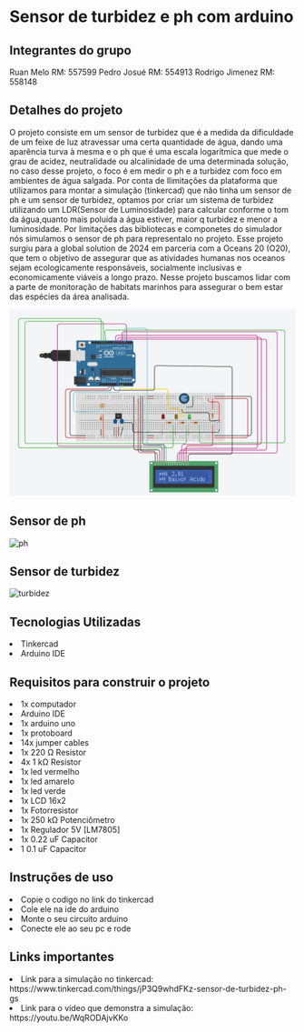 # Sensor de turbidez e ph com arduino
<h2>Integrantes do grupo</h2>
Ruan Melo RM: 557599
Pedro Josué RM: 554913
Rodrigo Jimenez RM: 558148

<h2>Detalhes do projeto</h2>
 O projeto consiste em um sensor de turbidez que é a medida da dificuldade de um feixe de luz atravessar uma certa quantidade de água, dando uma aparência turva à mesma e o ph que é uma escala logarítmica que mede o grau de acidez, neutralidade ou alcalinidade de uma determinada solução, no caso desse projeto, o foco é em medir o ph e a turbidez com foco em ambientes de água salgada.
 Por conta de llimitações da plataforma que utilizamos para montar a simulação (tinkercad) que não tinha um sensor de ph e um sensor de turbidez, optamos por criar um sistema de turbidez utilizando um LDR(Sensor de Luminosidade) para calcular conforme o tom da água,quanto mais poluída a água estiver, maior q turbidez e menor a luminosidade.
  Por limitações das bibliotecas e componetes do simulador nós simulamos o sensor de ph para representalo no projeto.
  Esse projeto surgiu para a global solution de 2024 em parceria com a Oceans 20 (O20), que tem o objetivo de assegurar que as atividades humanas nos oceanos sejam ecologicamente responsáveis, socialmente inclusivas e economicamente viáveis a longo prazo. Nesse projeto buscamos lidar com a parte de monitoração de habitats marinhos para assegurar o bem estar das espécies da área analisada.
  
  ![arduino](foto_p_readme.jpg)

<h2>Sensor de ph</h2>

![ph](https://cdn.awsli.com.br/800x800/95/95881/produto/211294549/ev1-igsxxc.jpg)

<h2>Sensor de turbidez</h2>

![turbidez](https://cdn.awsli.com.br/821/821277/produto/82815897/f71a3b5716.jpg)

<h2>Tecnologias Utilizadas</h2>
<li> Tinkercad
<li> Arduino IDE

<h2>Requisitos para construir o projeto</h2>
<li> 1x computador
<li> Arduino IDE
<li> 1x arduino uno
<li> 1x protoboard
<li> 14x jumper cables
<li> 1x 220 Ω Resistor
<li> 4x	1 kΩ Resistor
<li> 1x led vermelho
<li> 1x led amarelo 
<li> 1x led verde
<li> 1x	LCD 16x2
<li> 1x	Fotorresistor
<li> 1x	250 kΩ Potenciômetro
<li> 1x	Regulador 5V [LM7805]
<li> 1x	0.22 uF Capacitor
<li> 1	0.1 uF Capacitor

<h2>Instruções de uso</h2>
<li> Copie o codigo no link do tinkercad
<li> Cole ele na ide do arduino
<li> Monte o seu circuito arduino
<li> Conecte ele ao seu pc e rode

<h2>Links importantes</h2>
<li> Link para a simulação no tinkercad: https://www.tinkercad.com/things/jP3Q9whdFKz-sensor-de-turbidez-ph-gs
<li> Link para o vídeo que demonstra a simulação: https://youtu.be/WqRODAjvKKo

